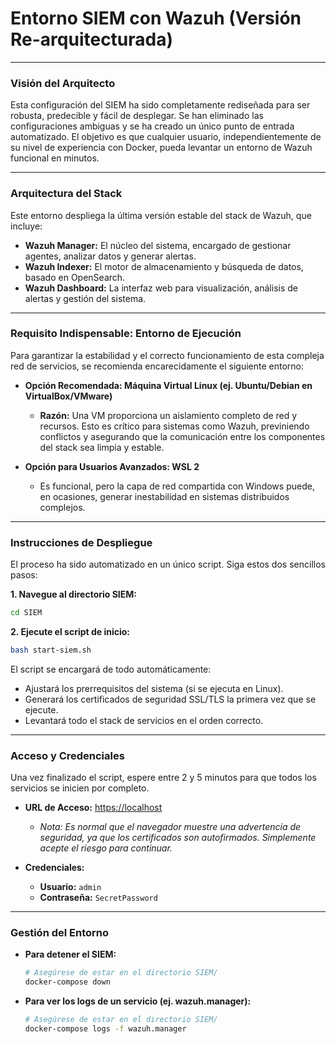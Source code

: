 # Entorno SIEM con Wazuh (Versión Re-arquitecturada)

---

### Visión del Arquitecto

Esta configuración del SIEM ha sido completamente rediseñada para ser robusta, predecible y fácil de desplegar. Se han eliminado las configuraciones ambiguas y se ha creado un único punto de entrada automatizado. El objetivo es que cualquier usuario, independientemente de su nivel de experiencia con Docker, pueda levantar un entorno de Wazuh funcional en minutos.

---

### Arquitectura del Stack

Este entorno despliega la última versión estable del stack de Wazuh, que incluye:

- **Wazuh Manager:** El núcleo del sistema, encargado de gestionar agentes, analizar datos y generar alertas.
- **Wazuh Indexer:** El motor de almacenamiento y búsqueda de datos, basado en OpenSearch.
- **Wazuh Dashboard:** La interfaz web para visualización, análisis de alertas y gestión del sistema.

---

### Requisito Indispensable: Entorno de Ejecución

Para garantizar la estabilidad y el correcto funcionamiento de esta compleja red de servicios, se recomienda encarecidamente el siguiente entorno:

- **Opción Recomendada: Máquina Virtual Linux (ej. Ubuntu/Debian en VirtualBox/VMware)**
  - **Razón:** Una VM proporciona un aislamiento completo de red y recursos. Esto es crítico para sistemas como Wazuh, previniendo conflictos y asegurando que la comunicación entre los componentes del stack sea limpia y estable.

- **Opción para Usuarios Avanzados: WSL 2**
  - Es funcional, pero la capa de red compartida con Windows puede, en ocasiones, generar inestabilidad en sistemas distribuidos complejos.

---

### Instrucciones de Despliegue

El proceso ha sido automatizado en un único script. Siga estos dos sencillos pasos:

**1. Navegue al directorio SIEM:**
```bash
cd SIEM
```

**2. Ejecute el script de inicio:**
```bash
bash start-siem.sh
```

El script se encargará de todo automáticamente:
- Ajustará los prerrequisitos del sistema (si se ejecuta en Linux).
- Generará los certificados de seguridad SSL/TLS la primera vez que se ejecute.
- Levantará todo el stack de servicios en el orden correcto.

---

### Acceso y Credenciales

Una vez finalizado el script, espere entre 2 y 5 minutos para que todos los servicios se inicien por completo.

- **URL de Acceso:** [https://localhost](https://localhost)
  - *Nota: Es normal que el navegador muestre una advertencia de seguridad, ya que los certificados son autofirmados. Simplemente acepte el riesgo para continuar.*

- **Credenciales:**
  - **Usuario:** `admin`
  - **Contraseña:** `SecretPassword`

---

### Gestión del Entorno

- **Para detener el SIEM:**
  ```bash
  # Asegúrese de estar en el directorio SIEM/
  docker-compose down
  ```

- **Para ver los logs de un servicio (ej. wazuh.manager):**
  ```bash
  # Asegúrese de estar en el directorio SIEM/
  docker-compose logs -f wazuh.manager
  ```
